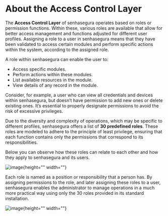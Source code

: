 # About the Access Control Layer

The **Access Control Layer** of senhasegura operates based on roles or permission functions. Within these, various roles are available that allow for better access management and functions adjusted for different user profiles. Assigning a role to a user in senhasegura means that they have been validated to access certain modules and perform specific actions within the system, according to the assigned role. 

A role within senhasegura can enable the user to:

* Access specific modules.  
* Perform actions within these modules.  
* List available resources in the module.  
* View details of any record in the module. 

Consider, for example, a user who can view all credentials and devices within senhasegura, but doesn’t have permission to add new ones or delete existing ones. It’s essential to properly designate permissions to avoid the risk of excessive privileges. 

Due to the diversity and complexity of operations, which may be specific to different profiles, senhasegura offers a list of **30 predefined roles**. These roles are modeled to adhere to the principle of least privilege, ensuring that each function contains only the permissions that correspond to its responsibilities. 

Below you can observe how these roles can relate to each other and how they apply to senhasegura and its users.

![image](https://cdn.document360.io/5a1d58df-64ce-42a2-8b23-688477d32f33/Images/Documentation/image%28102%29.png){height="" width=""}

Each role is named as a position or responsibility that a person has. By assigning permissions to the role, and later assigning these roles to a user, senhasegura enables the administrator to manage operations in a much more practical way using only the 30 roles provided in its standard installation.

![image](https://cdn.document360.io/5a1d58df-64ce-42a2-8b23-688477d32f33/Images/Documentation/image%28103%29.png){height="" width=""}
